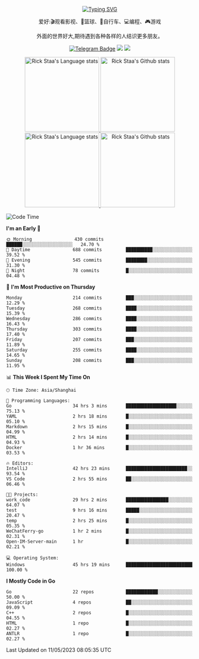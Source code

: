 <div align="center"> 

[![Typing SVG](https://readme-typing-svg.herokuapp.com?size=25&duration=2500&color=eeeeee&vCenter=true&width=200&height=40&lines=Hi+there+%F0%9F%91%8B%F0%9F%8F%BB;I'm+DanBai)](https://git.io/typing-svg)

爱好:🎬观看影视、🏀篮球、🚴自行车、💻编程、🎮游戏

外面的世界好大,期待遇到各种各样的人结识更多朋友。

[![Telegram Badge](https://img.shields.io/badge/-Telegram-blue?style=flat&logo=Telegram&logoColor=white)](https://t.me/danbai9420) 
[![](https://img.shields.io/badge/-Blog-brightgreen?style=flat&logo=Blogger&logoColor=white)](https://p00q.cn)
[![](https://img.shields.io/badge/-Email-red?style=flat&logo=Mail.Ru&logoColor=white)](mailto:danbai@88.com)
</div>

<!-- Light Mode -->
<div align="center"> 
<a href="https://github.com/anuraghazra/github-readme-stats#gh-light-mode-only">
<img height=200 src="https://github-readme-stats-git-master-rstaa-rickstaa.vercel.app/api/top-langs/?username=danbai225&layout=compact&langs_count=10&hide_border=1&role=OWNER,COLLABORATOR#gh-light-mode-only" alt="Rick Staa's Language stats" />
</a>
<a href="https://github.com/anuraghazra/github-readme-stats#gh-light-mode-only">
<img height=200 src="https://github-readme-stats-git-master-rstaa-rickstaa.vercel.app/api?username=danbai225&show_icons=true&count_private=true&line_height=28&hide_border=1&include_all_commits=true&card_width=450&role=OWNER,COLLABORATOR&exclude_repo=github-readme-stats#gh-light-mode-only" alt="Rick Staa's Github stats" />
</a>
</div>

<!-- Dark Mode -->
<div align="center"> 
<a href="https://github.com/anuraghazra/github-readme-stats#gh-dark-mode-only">
<img height=200 src="https://github-readme-stats-git-master-rstaa-rickstaa.vercel.app/api/top-langs/?username=danbai225&layout=compact&langs_count=10&hide_border=1&role=OWNER,COLLABORATOR&theme=github_dark#gh-dark-mode-only" alt="Rick Staa's Language stats" />
</a>
<a href="https://github.com/anuraghazra/github-readme-stats#gh-dark-mode-only">
<img height=200 src="https://github-readme-stats-git-master-rstaa-rickstaa.vercel.app/api?username=danbai225&show_icons=true&count_private=true&line_height=28&hide_border=1&include_all_commits=true&card_width=450&role=OWNER,COLLABORATOR&exclude_repo=github-readme-stats&theme=github_dark#gh-dark-mode-only" alt="Rick Staa's Github stats" />
</a>
</div>

<!--START_SECTION:waka-->
![Code Time](http://img.shields.io/badge/Code%20Time-297%20hrs%2056%20mins-blue)

**I'm an Early 🐤** 

```text
🌞 Morning                430 commits         ██████░░░░░░░░░░░░░░░░░░░   24.70 % 
🌆 Daytime                688 commits         ██████████░░░░░░░░░░░░░░░   39.52 % 
🌃 Evening                545 commits         ████████░░░░░░░░░░░░░░░░░   31.30 % 
🌙 Night                  78 commits          █░░░░░░░░░░░░░░░░░░░░░░░░   04.48 % 
```
📅 **I'm Most Productive on Thursday** 

```text
Monday                   214 commits         ███░░░░░░░░░░░░░░░░░░░░░░   12.29 % 
Tuesday                  268 commits         ████░░░░░░░░░░░░░░░░░░░░░   15.39 % 
Wednesday                286 commits         ████░░░░░░░░░░░░░░░░░░░░░   16.43 % 
Thursday                 303 commits         ████░░░░░░░░░░░░░░░░░░░░░   17.40 % 
Friday                   207 commits         ███░░░░░░░░░░░░░░░░░░░░░░   11.89 % 
Saturday                 255 commits         ████░░░░░░░░░░░░░░░░░░░░░   14.65 % 
Sunday                   208 commits         ███░░░░░░░░░░░░░░░░░░░░░░   11.95 % 
```


📊 **This Week I Spent My Time On** 

```text
🕑︎ Time Zone: Asia/Shanghai

💬 Programming Languages: 
Go                       34 hrs 3 mins       ███████████████████░░░░░░   75.13 % 
YAML                     2 hrs 18 mins       █░░░░░░░░░░░░░░░░░░░░░░░░   05.10 % 
Markdown                 2 hrs 15 mins       █░░░░░░░░░░░░░░░░░░░░░░░░   04.99 % 
HTML                     2 hrs 14 mins       █░░░░░░░░░░░░░░░░░░░░░░░░   04.93 % 
Docker                   1 hr 36 mins        █░░░░░░░░░░░░░░░░░░░░░░░░   03.53 % 

🔥 Editors: 
IntelliJ                 42 hrs 23 mins      ███████████████████████░░   93.54 % 
VS Code                  2 hrs 55 mins       ██░░░░░░░░░░░░░░░░░░░░░░░   06.46 % 

🐱‍💻 Projects: 
work_code                29 hrs 2 mins       ████████████████░░░░░░░░░   64.07 % 
test                     9 hrs 16 mins       █████░░░░░░░░░░░░░░░░░░░░   20.47 % 
temp                     2 hrs 25 mins       █░░░░░░░░░░░░░░░░░░░░░░░░   05.35 % 
WeChatFerry-go           1 hr 2 mins         █░░░░░░░░░░░░░░░░░░░░░░░░   02.31 % 
Open-IM-Server-main      1 hr                █░░░░░░░░░░░░░░░░░░░░░░░░   02.21 % 

💻 Operating System: 
Windows                  45 hrs 19 mins      █████████████████████████   100.00 % 
```

**I Mostly Code in Go** 

```text
Go                       22 repos            ████████████░░░░░░░░░░░░░   50.00 % 
JavaScript               4 repos             ██░░░░░░░░░░░░░░░░░░░░░░░   09.09 % 
C++                      2 repos             █░░░░░░░░░░░░░░░░░░░░░░░░   04.55 % 
HTML                     1 repo              █░░░░░░░░░░░░░░░░░░░░░░░░   02.27 % 
ANTLR                    1 repo              █░░░░░░░░░░░░░░░░░░░░░░░░   02.27 % 
```




 Last Updated on 11/05/2023 08:05:35 UTC
<!--END_SECTION:waka-->
